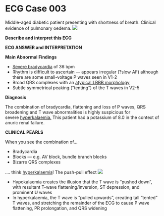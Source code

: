 # ECG Case 003


Middle-aged diabetic patient presenting with shortness of breath. Clinical evidence of pulmonary oedema.
![](https://litfl.com/wp-content/uploads/2018/08/TOP-100-ECQ-QUIZ-LITFL-003.jpg)



**Describe and interpret this ECG** 

**ECG ANSWER and INTERPRETATION** 



**Main Abnormal Findings** 

- [Severe bradycardia](https://litfl.com/sinus-bradycardia-ecg-library/) of 36 bpm
- Rhythm is difficult to ascertain — appears irregular (?slow AF) although there are some small-voltage P waves seen in V1-2
- Broad QRS complexes with an [atypical LBBB morphology](https://litfl.com/left-bundle-branch-block-lbbb-ecg-library/)
- Subtle symmetrical peaking (“tenting”) of the T waves in V2-5



**Diagnosis** 


The combination of bradycardia, flattening and loss of P waves, QRS broadening and T wave abnormalities is highly suspicious for severe [hyperkalaemia.](https://litfl.com/hyperkalaemia-ecg-library/) This patient had a potassium of 8.0 in the context of anuric renal failure.

**CLINICAL PEARLS** 


When you see the combination of…

- Bradycardia
- Blocks — e.g. AV block, bundle branch blocks
- Bizarre QRS complexes


…. think [hyperkalaemia](https://litfl.com/hyperkalaemia-ecg-library/)!
The push-pull effect
![](https://litfl.com/wp-content/uploads/2021/04/PushPull-K-ECG.png)

- Hypokalaemia creates the illusion that the T wave is “pushed down”, with resultant T-wave flattening/inversion, ST depression, and prominent U waves
- In hyperkalaemia, the T wave is “pulled upwards”, creating tall “tented” T waves, and stretching the remainder of the ECG to cause P wave flattening, PR prolongation, and QRS widening

